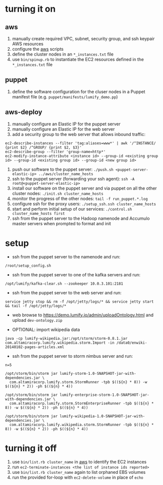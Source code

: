 turning it on
=============

aws
---
1. manually create required VPC, subnet, security group, and ssh keypair AWS resources
1. configure the [aws](https://github.com/dsingley/aws) scripts
1. define the cluster nodes in an `*_instances.txt` file
1. use `bin/spinup.rb` to instantiate the EC2 resources defined in the `*_instances.txt` file

puppet
------
1. define the software configuration for the cluser nodes in a Puppet manifest file (e.g. `puppet/manifests/lumify_demo.pp`)

aws-deploy
----------
1. manually configure an Elastic IP for the puppet server
1. manually configure an Elastic IP for the web server
1. add a security group to the web server that allows inbound traffic:

```
ec2-describe-instances --filter 'tag:aliases=www*' | awk '/^INSTANCE/ {print $2} /^GROUP/ {print $2, $3}'
ec2-describe-group --filter 'group-name=http*'
ec2-modify-instance-attribute <instance id> --group-id <existing group id> --group-id <existing group id> --group-id <new group id>
```

1. push our software to the puppet server: `./push.sh <puppet-server-elastic-ip> ../aws/cluster_name_hosts`
1. ssh to the puppet server (forwarding your ssh agent): `ssh -A root@<puppet-server-elastic-ip>`
1. install our software on the puppet server and via puppet on all the other cluster nodes: `./init.sh cluster_name_hosts`
1. monitor the progress of the other nodes: `tail -f run_puppet.*.log`
1. configure ssh for the proxy users: `./setup_ssh.ssh cluster_name_hosts`
1. start and perform initial setup of our services: `./control.sh cluster_name_hosts first`
1. ssh from the puppet server to the Hadoop namenode and Accumulo master servers when prompted to format and init

setup
=====

- ssh from the puppet server to the namenode and run:

```
/root/setup_config.sh
```

- ssh from the puppet server to one of the kafka servers and run:

```
/opt/lumify/kafka-clear.sh --zookeeper 10.0.3.101:2181
```

- ssh from the puppet server to the web server and run:

```
service jetty stop && rm -f /opt/jetty/logs/* && service jetty start && tail -f /opt/jetty/logs/*
```

- web browse to https://demo.lumify.io/admin/uploadOntology.html and upload `dev-ontology.zip`

- OPTIONAL: import wikipedia data

```
java -cp lumify-wikipedia.jar:/opt/storm/storm-0.8.1.jar com.altamiracorp.lumify.wikipedia.storm.Import -in /data0/enwiki-20140102-pages-articles.xml
```

- ssh from the puppet server to storm nimbus server and run:

```
n=5

/opt/storm/bin/storm jar lumify-storm-1.0-SNAPSHOT-jar-with-dependencies.jar \
  com.altamiracorp.lumify.storm.StormRunner -tpb $((${n} * 8)) -w $((${n} * 2)) -ph $((${n} * 4))

/opt/storm/bin/storm jar lumify-enterprise-storm-1.0-SNAPSHOT-jar-with-dependencies.jar \
  com.altamiracorp.lumify.storm.StormEnterpriseRunner -tpb $((${n} * 8)) -w $((${n} * 2)) -ph $((${n} * 4))

/opt/storm/bin/storm jar lumify-wikipedia-1.0-SNAPSHOT-jar-with-dependencies.jar \
  com.altamiracorp.lumify.wikipedia.storm.StormRunner -tpb $((${n} * 8)) -w $((${n} * 2)) -ph $((${n} * 4))
```

turning it off
==============
1. use `bin/list.rb cluster_name` in [aws](https://github.com/dsingley/aws) to identify the EC2 instances
1. run `ec2-terminate-instances <the list of instance ids reported>`
1. use `bin/list.rb cluster_name` again to list orphaned EBS volumes
1. run the provided for-loop with `ec2-delete-volume` in place of `echo`
